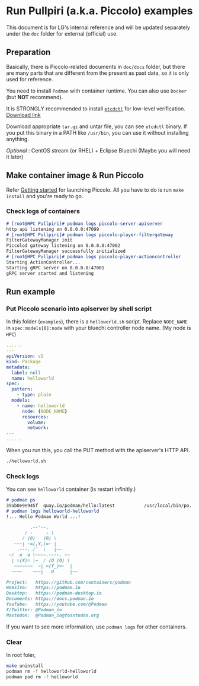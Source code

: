 # Run Pullpiri (a.k.a. Piccolo) examples

This document is for LG's internal reference and will be updated separately
under the `doc` folder for external (official) use.

## Preparation

Basically, there is Piccolo-related documents in `doc/docs` folder, but there
are many parts that are different from the present as past data, so it is
only used for reference.

You need to install `Podman` with container runtime.
You can also use `Docker` (but **NOT** recommend).

It is STRONGLY recommended to install
[`etcdctl`](https://github.com/etcd-io/etcd/blob/main/etcdctl/README.md)
for low-level verification.
[Download link](https://github.com/etcd-io/etcd/releases)

Download appropriate `tar.gz` and untar file, you can see `etcdctl` binary.
If you put this binary in a PATH like `/usr/bin`, you can use it without installing anything.

*Optional* :
CentOS stream (or RHEL) + Eclipse Bluechi (Maybe you will need it later)

## Make container image & Run Piccolo

Refer [Getting started](/doc/docs/getting-started.md) for launching Piccolo.
All you have to do is run `make install` and you're ready to go.

### Check logs of containers

```md
# [root@HPC Pullpiri]# podman logs piccolo-server-apiserver 
http api listening on 0.0.0.0:47099
# [root@HPC Pullpiri]# podman logs piccolo-player-filtergateway 
FilterGatewayManager init
Piccolod gateway listening on 0.0.0.0:47002
FilterGatewayManager successfully initialized
# [root@HPC Pullpiri]# podman logs piccolo-player-actioncontroller 
Starting ActionController...
Starting gRPC server on 0.0.0.0:47001
gRPC server started and listening
```

## Run example

### Put Piccolo scenario into apiserver by shell script

In this folder (`examples`), there is a `helloworld.sh` script.
Replace `NODE_NAME` in `spec:models[0]:node` with your bluechi controller node name. (My node is `HPC`)

```yaml
......
---
apiVersion: v1
kind: Package
metadata:
  label: null
  name: helloworld
spec:
  pattern:
    - type: plain
  models:
    - name: helloworld
      node: {NODE_NAME}
      resources:
        volume:
        network:
---
......
```

When you run this, you call the PUT method with the apiserver's HTTP API.

```sh
./helloworld.sh
```

### Check logs

You can see `helloworld` container (is restart infinitly.)

```md
# podman ps
39ab0e9e945f  quay.io/podman/hello:latest           /usr/local/bin/po...  6 seconds ago   Exited (0) Less than a second ago                 helloworld-helloworld
# podman logs helloworld-helloworld
!... Hello Podman World ...!

         .--"--.           
       / -     - \         
      / (O)   (O) \        
   ~~~| -=(,Y,)=- |         
    .---. /`  \   |~~      
 ~/  o  o \~~~~.----. ~~   
  | =(X)= |~  / (O (O) \   
   ~~~~~~~  ~| =(Y_)=-  |   
  ~~~~    ~~~|   U      |~~ 

Project:   https://github.com/containers/podman
Website:   https://podman.io
Desktop:   https://podman-desktop.io
Documents: https://docs.podman.io
YouTube:   https://youtube.com/@Podman
X/Twitter: @Podman_io
Mastodon:  @Podman_io@fosstodon.org
```

If you want to see more information, use `podman logs` for other containers.

### Clear

In root foler,

```sh
make uninstall
podman rm -f helloworld-helloworld
podman pod rm -f helloworld
```
